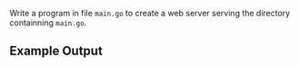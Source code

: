 Write a program in file `main.go` to create a web server serving the directory containning `main.go`.

## Example Output
